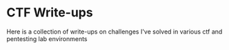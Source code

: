 # CTF Write-ups

Here is a collection of write-ups on challenges I've solved in various ctf and pentesting lab environments

